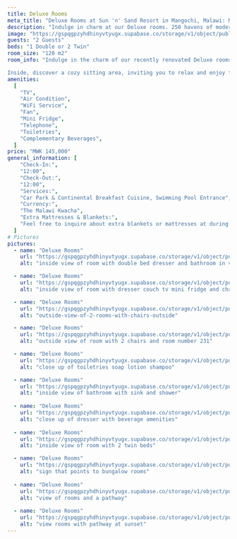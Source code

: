 ```yaml
---
title: Deluxe Rooms 
meta_title: "Deluxe Rooms at Sun 'n' Sand Resort in Mangochi, Malawi: Modern Comfort and Tranquility"
description: "Indulge in charm at our Deluxe rooms. 250 havens of modern comfort, elegant decor, and lush garden views. Unwind by Lake Malawi, embrace family joy in Mangochi's beauty at Sun 'n' Sand Resort."
image: "https://gspqgpzyhdhinyvtyugx.supabase.co/storage/v1/object/public/images/roomsPage/deluxeRooms/outside-side-view-of-deluxe-rooms.jpg?t=2024-02-02T14%3A51%3A27.880Z"
guests: "2 Guests"
beds: "1 Double or 2 Twin"
room_size: "120 m2"
room_info: "Indulge in the charm of our recently renovated Deluxe rooms – 250 havens of comfort and style! Whether you prefer a double or twin bed, each room is a modern retreat adorned with elegant decor. Gaze out at the lush gardens from your window, creating the perfect backdrop for unwinding after a bustling day of adventures at our resort in Mangochi, along the shores of Lake Malawi.

Inside, discover a cozy sitting area, inviting you to relax and enjoy family moments. Our Deluxe rooms are not just accommodations; they are a gateway to comfort, tranquility, and the joy of family time. Embrace the beauty of Mangochi with us, where every room is a haven for your family at our resort hotel near Lake Malawi!"
amenities:
  [
    "TV",
    "Air Condition",
    "WiFi Service",
    "Fan",
    "Mini Fridge",
    "Telephone",
    "Toiletries",
    "Complementary Beverages",
  ]
price: "MWK 145,000"
general_information: [
    "Check-In:",
    "12:00",
    "Check-Out:",
    "12:00",
    "Services:",
    "Car Park & Continental Breakfast Cuisine, Swimming Pool Entrance",
    "Currency:",
    "The Malawi Kwacha",
    "Extra Mattresses & Blankets:",
    "Feel free to inquire about extra blankets or mattresses at during reservations or at the reception. We're here to ensure your stay is tailored to your preferences, and our team will be delighted to assist with any additional bedding needs. Your comfort is our priority, and we welcome your requests to make your experience with us truly enjoyable.",
  ]
# Pictures
pictures:
  - name: "Deluxe Rooms"
    url: "https://gspqgpzyhdhinyvtyugx.supabase.co/storage/v1/object/public/images/roomsPage/deluxeRooms/inside-view-of-room-with-double-bed-dresser-and-bathroom-in-view.jpg?t=2024-02-02T17%3A21%3A31.335Z"
    alt: "inside view of room with double bed dresser and bathroom in view"

  - name: "Deluxe Rooms"
    url: "https://gspqgpzyhdhinyvtyugx.supabase.co/storage/v1/object/public/images/roomsPage/deluxeRooms/inside-view-of-room-with-dresser-couch-tv-mini-fridge-and-chair-in-view.jpg"
    alt: "inside view of room with dresser couch tv mini fridge and chair in view"

  - name: "Deluxe Rooms"
    url: "https://gspqgpzyhdhinyvtyugx.supabase.co/storage/v1/object/public/images/roomsPage/deluxeRooms/outside-view-of-2-rooms-with-chairs-outside.jpg?t=2024-02-02T17%3A26%3A36.787Z"
    alt: "outside-view-of-2-rooms-with-chairs-outside"

  - name: "Deluxe Rooms"
    url: "https://gspqgpzyhdhinyvtyugx.supabase.co/storage/v1/object/public/images/roomsPage/deluxeRooms/outside-view-of-room-with-2-chairs-and-room-number-231.jpg?t=2024-02-02T17%3A28%3A09.122Z"
    alt: "outside view of room with 2 chairs and room number 231"

  - name: "Deluxe Rooms"
    url: "https://gspqgpzyhdhinyvtyugx.supabase.co/storage/v1/object/public/images/roomsPage/deluxeRooms/close-up-of-toiletries-soap-lotion-shampoo.jpg?t=2024-02-02T17%3A31%3A26.997Z"
    alt: "close up of toiletries soap lotion shampoo"

  - name: "Deluxe Rooms"
    url: "https://gspqgpzyhdhinyvtyugx.supabase.co/storage/v1/object/public/images/roomsPage/deluxeRooms/inside-view-of-bathroom-with-sink-and-shower.jpg?t=2024-02-02T17%3A36%3A17.304Z"
    alt: "inside view of bathroom with sink and shower"
  
  - name: "Deluxe Rooms"
    url: "https://gspqgpzyhdhinyvtyugx.supabase.co/storage/v1/object/public/images/roomsPage/deluxeRooms/close-up-of-dresser-with-beverage-amenities.jpg?t=2024-02-02T17%3A37%3A53.905Z"
    alt: "close up of dresser with beverage amenities"
  
  - name: "Deluxe Rooms"
    url: "https://gspqgpzyhdhinyvtyugx.supabase.co/storage/v1/object/public/images/roomsPage/deluxeRooms/inside-view-of-room-with-2-twin-beds.jpg"
    alt: "inside view of room with 2 twin beds"

  - name: "Deluxe Rooms"
    url: "https://gspqgpzyhdhinyvtyugx.supabase.co/storage/v1/object/public/images/roomsPage/deluxeRooms/sign-that-points-to-bungalow-rooms.jpg?t=2024-02-02T17%3A46%3A15.478Z"
    alt: "sign that points to bungalow rooms"
  
  - name: "Deluxe Rooms"
    url: "https://gspqgpzyhdhinyvtyugx.supabase.co/storage/v1/object/public/images/roomsPage/deluxeRooms/view-of-rooms-and-a-pathway.jpg?t=2024-02-02T17%3A49%3A50.261Z"
    alt: "view of rooms and a pathway"
  
  - name: "Deluxe Rooms"
    url: "https://gspqgpzyhdhinyvtyugx.supabase.co/storage/v1/object/public/images/roomsPage/deluxeRooms/view-rooms-with-pathway-at-sunset.jpg?t=2024-02-02T17%3A51%3A44.062Z"
    alt: "view rooms with pathway at sunset"
---
```


